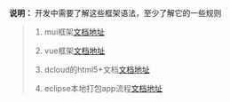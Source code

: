**说明：** 开发中需要了解这些框架语法，至少了解它的一些规则

> 1. mui框架[文档地址](http://dev.dcloud.net.cn/mui/ui/)
>
> 2. vue框架[文档地址](https://cn.vuejs.org/)
>
> 3. dcloud的html5+文档[文档地址](http://www.html5plus.org/doc/h5p.html/)
>
> 4. eclipse本地打包app流程[文档地址](http://ask.dcloud.net.cn/article/38/)
>

